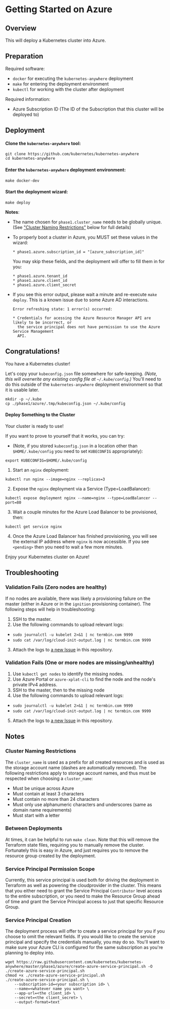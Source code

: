 # Getting Started on Azure

## Overview

This will deploy a Kubernetes cluster into Azure.

## Preparation

Required software:
  * `docker` for executing the `kubernetes-anywhere` deployment
  * `make` for entering the deployment environment
  * `kubectl` for working with the cluster after deployment

Required information:
  * Azure Subscription ID (The ID of the Subscription that this cluster will be deployed to)


## Deployment

#### Clone the `kubernetes-anywhere` tool:

```shell
git clone https://github.com/kubernetes/kubernetes-anywhere
cd kubernetes-anywhere
```

#### Enter the `kubernetes-anywhere` deployment environment:

```shell
make docker-dev
```

#### Start the deployment wizard:

```shell
make deploy
```

**Notes**:
* The name chosen for `phase1.cluster_name` needs to be globally unique. (See ["Cluster Naming Restrictions"](#cluster-naming-restrictions) below for full details)

* To properly boot a cluster in Azure, you MUST set these values in the wizard:

  ```
  * phase1.azure.subscription_id = "[azure_subscription_id]"
  ```

  You may skip these fields, and the deployment will offer to fill them in for you:

  ```
  * phase1.azure.tenant_id
  * phase1.azure.client_id
  * phase1.azure.client_secret
  ```

* If you see this error output, please wait a minute and re-execute `make deploy`. This is a known issue due to some Azure AD interactions.

  ```
  Error refreshing state: 1 error(s) occurred:

  * Credentials for acessing the Azure Resource Manager API are likely to be incorrect, or
    the service principal does not have permission to use the Azure Service Management
    API.
  ```

## Congratulations!

You have a Kubernetes cluster!

Let's copy your `kubeconfig.json` file somewhere for safe-keeping.
*(Note, this will overwrite any existing config file at `~/.kube/config`.)*
You'll need to do this outside of the `kubernetes-anywhere` deployment environment so that it is usable later.

```shell
mkdir -p ~/.kube
cp ./phase1/azure/.tmp/kubeconfig.json ~/.kube/config
```


#### Deploy Something to the Cluster

  Your cluster is ready to use!

  If you want to prove to yourself that it works, you can try:

  * (Note, if you stored `kubeconfig.json` in a location other than `$HOME/.kube/config` you need to set `KUBECONFIG` appropriately):
  ```shell
  export KUBECONFIG=$HOME/.kube/config
  ```

  1. Start an `nginx` deployment:
  ```shell
  kubectl run nginx --image=nginx --replicas=3
  ```

  2. Expose the `nginx` deployment via a Service (Type=LoadBalancer):
  ```shell
  kubectl expose deployment nginx --name=nginx --type=LoadBalancer --port=80
  ```

  3. Wait a couple minutes for the Azure Load Balancer to be provisioned, then:
  ```shell
  kubectl get service nginx
  ```

  4. Once the Azure Load Balancer has finished provisioning, you will see the external IP address where `nginx` is now
  accessible. If you see `<pending>` then you need to wait a few more minutes.

Enjoy your Kubernetes cluster on Azure!

## Troubleshooting

### Validation Fails (Zero nodes are healthy)
If no nodes are available, there was likely a provisioning failure on the master (either in Azure or in the `ignition` provisioning container).
The following steps will help in troubleshooting:

1. SSH to the master.
2. Use the following commands to upload relevant logs:
  * `sudo journalctl -u kubelet 2>&1 | nc termbin.com 9999`
  * `sudo cat /var/log/cloud-init-output.log | nc termbin.com 9999`
3. Attach the logs to [a new Issue](https://github.com/kubernetes/kubernetes-anywhere/issues/new) in this repository.

### Validation Fails (One or more nodes are missing/unhealthy)

1. Use `kubectl get nodes` to identify the missing nodes.
2. Use Azure Portal or `azure-xplat-cli` to find the node and the node's private IPv4 address.
3. SSH to the master, then to the missing node
4. Use the following commands to upload relevant logs:
  * `sudo journalctl -u kubelet 2>&1 | nc termbin.com 9999`
  * `sudo cat /var/log/cloud-init-output.log | nc termbin.com 9999`
5. Attach the logs to [a new Issue](https://github.com/kubernetes/kubernetes-anywhere/issues/new) in this repository.

## Notes

### Cluster Naming Restrictions
The `cluster_name` is used as a prefix for all created resources and is used as the storage account name (dashes are automatically removed). The following restrictions apply to storage account names, and thus must be respected when choosing a `cluster_name`:
  * Must be unique across Azure
  * Must contain at least 3 characters
  * Must contain no more than 24 characters
  * Must only use alphanumeric characters and underscores (same as domain name requirements)
  * Must start with a letter

### Between Deployments
At times, it can be helpful to run `make clean`. Note that this will remove the Terraform state files, requiring you to manually remove the cluster. Fortunately this is easy in Azure, and just requires you to remove the resource group created by the deployment.

### Service Principal Permission Scope
Currently, this service principal is used both for driving the deployment in Terraform as well as powering the cloudprovider in the cluster. This means that you
either need to grant the Service Principal `Contributor` level access to the entire subscription, or you need to make the Resource Group ahead of time and grant
the Service Principal access to just that specific Resource Group.

### Service Principal Creation
The deployment process will offer to create a service principal for you if you choose to
omit the relevant fields. If you would like to create the service principal and specify the
credentials manually, you may do so. You'll want to make sure your Azure CLI is configured for
the same subscription as you're planning to deploy into.

```shell
wget https://raw.githubusercontent.com/kubernetes/kubernetes-anywhere/master/phase1/azure/create-azure-service-principal.sh -O ./create-azure-service-principal.sh
chmod +x ./create-azure-service-principal.sh
./create-azure-service-principal.sh \
	--subscription-id=<your subscription id> \
	--name=<whatever name you want> \
	--app-url=<the client_id> \
	--secret=<the client_secret> \
	--output-format=text
```
